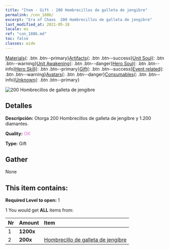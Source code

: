 ```yaml
---
title: "Item - Gift - 200 Hombrecillos de galleta de jengibre"
permalink: /con_1886/
excerpt: "Era of Chaos  200 Hombrecillos de galleta de jengibre"
last_modified_at: 2021-05-18
locale: es
ref: "con_1886.md"
toc: false
classes: wide
---
```

 [Materials](/ItemsES/){: .btn .btn--primary}[Artifacts](/ItemsES/Artifacts/){: .btn .btn--success}[Unit Soul](/ItemsES/UnitSoul/){: .btn .btn--warning}[Unit Awakening](/ItemsES/UnitAwakening/){: .btn .btn--danger}[Hero Soul](/ItemsES/HeroSoul/){: .btn .btn--info}[Hero Skill](/ItemsES/HeroSkill/){: .btn .btn--primary}[Gift](/ItemsES/Gift/){: .btn .btn--success}[Event related](/ItemsES/Events/){: .btn .btn--warning}[Avatars](/ItemsES/Avatars/){: .btn .btn--danger}[Consumables](/ItemsES/Consumables/){: .btn .btn--info}[Unknown](/ItemsES/Unknown/){: .btn .btn--primary}

 ![200 Hombrecillos de galleta de jengibre](/images/t/i_907507.png)

## Detalles
 **Descripción:** Otorga 200 Hombrecillos de galleta de jengibre y 1.200 diamantes.

 **Quality:** <span style="color: #DA70D6">OK</span>

 **Type:** Gift

## Gather

  None

## This item contains:

 **Required Level to open:** 1

 1 You would get **ALL** items  from:

  | Nr | Amount |     Item    |
  |:---|:-------|:------------|
  | 1 |  **1200x** | <i class="fas fa-gem"/> |  | 
  | 2 |  **200x** | [Hombrecillo de galleta de jengibre](/ItemsES/con_1092/) |  | 
